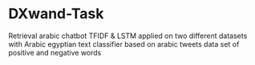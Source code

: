 # DXwand-Task
Retrieval arabic chatbot TFIDF &amp; LSTM applied on two different datasets
with Arabic egyptian text classifier based on arabic tweets data set of positive and negative words
